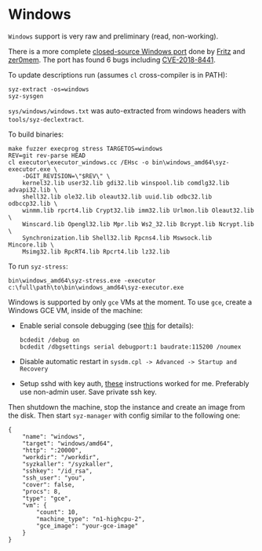Windows
=======

`Windows` support is very raw and preliminary (read, non-working).

There is a more complete [closed-source Windows port](https://www.slideshare.net/AnthonyLAOUHINETSUEI/wsl-reloaded) done by [Fritz](https://twitter.com/anarcheuz) and [zer0mem](https://twitter.com/zer0mem). The port has found 6 bugs including [CVE-2018-8441](https://portal.msrc.microsoft.com/en-US/security-guidance/advisory/CVE-2018-8441).

To update descriptions run (assumes `cl` cross-compiler is in PATH):

```
syz-extract -os=windows
syz-sysgen
```

`sys/windows/windows.txt` was auto-extracted from windows headers with `tools/syz-declextract`.

To build binaries:

```
make fuzzer execprog stress TARGETOS=windows
REV=git rev-parse HEAD
cl executor\executor_windows.cc /EHsc -o bin\windows_amd64\syz-executor.exe \
	-DGIT_REVISION=\"$REV\" \
	kernel32.lib user32.lib gdi32.lib winspool.lib comdlg32.lib advapi32.lib \
	shell32.lib ole32.lib oleaut32.lib uuid.lib odbc32.lib odbccp32.lib \
	winmm.lib rpcrt4.lib Crypt32.lib imm32.lib Urlmon.lib Oleaut32.lib \
	Winscard.lib Opengl32.lib Mpr.lib Ws2_32.lib Bcrypt.lib Ncrypt.lib \
	Synchronization.lib Shell32.lib Rpcns4.lib Mswsock.lib  Mincore.lib \
	Msimg32.lib RpcRT4.lib Rpcrt4.lib lz32.lib
```

To run `syz-stress`:

```
bin\windows_amd64\syz-stress.exe -executor c:\full\path\to\bin\windows_amd64\syz-executor.exe
```

Windows is supported by only `gce` VMs at the moment. To use `gce`, create a Windows GCE VM, inside of the machine:

-	Enable serial console debugging (see [this](https://docs.microsoft.com/en-us/windows-hardware/drivers/devtest/boot-parameters-to-enable-debugging) for details):

	```
	bcdedit /debug on
	bcdedit /dbgsettings serial debugport:1 baudrate:115200 /noumex
	```

-	Disable automatic restart in `sysdm.cpl -> Advanced -> Startup and Recovery`

-	Setup sshd with key auth, [these](https://winscp.net/eng/docs/guide_windows_openssh_server) instructions worked for me. Preferably use non-admin user. Save private ssh key.

Then shutdown the machine, stop the instance and create an image from the disk. Then start `syz-manager` with config similar to the following one:

```
{
	"name": "windows",
	"target": "windows/amd64",
	"http": ":20000",
	"workdir": "/workdir",
	"syzkaller": "/syzkaller",
	"sshkey": "/id_rsa",
	"ssh_user": "you",
	"cover": false,
	"procs": 8,
	"type": "gce",
	"vm": {
		"count": 10,
		"machine_type": "n1-highcpu-2",
		"gce_image": "your-gce-image"
	}
}
```
